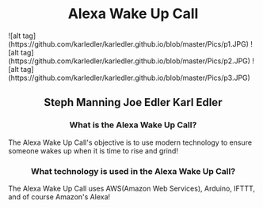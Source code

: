 <h1 style="text-align:center;">Alexa Wake Up Call</h1>
![alt tag](https://github.com/karledler/karledler.github.io/blob/master/Pics/p1.JPG)
![alt tag](https://github.com/karledler/karledler.github.io/blob/master/Pics/p2.JPG)
![alt tag](https://github.com/karledler/karledler.github.io/blob/master/Pics/p3.JPG)
<h2 style="text-align:center;">Steph Manning  Joe Edler  Karl Edler</h2>

<h3 style="text-align:center;">What is the Alexa Wake Up Call?</h3>

<p>The Alexa Wake Up Call's objective is to use modern technology to ensure someone wakes up when it is time to rise and grind!</p>

<h3 style="text-align:center;">What technology is used in the Alexa Wake Up Call?</h3>

<p>The Alexa Wake Up Call uses AWS(Amazon Web Services), Arduino, IFTTT, and of course Amazon's Alexa!</p>

